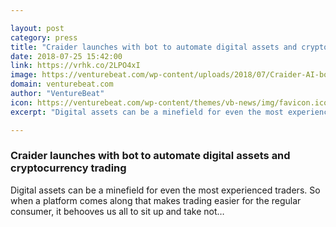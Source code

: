 ```yaml
---

layout: post
category: press
title: "Craider launches with bot to automate digital assets and cryptocurrency trading"
date: 2018-07-25 15:42:00
link: https://vrhk.co/2LPO4xI
image: https://venturebeat.com/wp-content/uploads/2018/07/Craider-AI-bot-trade-digital-assets-cryptocurrency.jpg?fit=1000%2C678&strip=all
domain: venturebeat.com
author: "VentureBeat"
icon: https://venturebeat.com/wp-content/themes/vb-news/img/favicon.ico
excerpt: "Digital assets can be a minefield for even the most experienced traders. So when a platform comes along that makes trading easier for the regular consumer, it behooves us all to sit up and take not…"

---
```


### Craider launches with bot to automate digital assets and cryptocurrency trading

Digital assets can be a minefield for even the most experienced traders. So when a platform comes along that makes trading easier for the regular consumer, it behooves us all to sit up and take not…